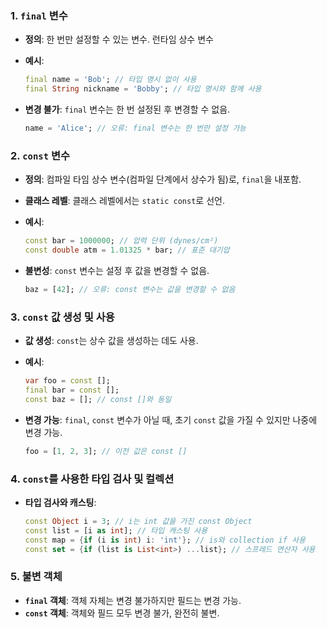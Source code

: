 ### 1. `final` 변수

- **정의**: 한 번만 설정할 수 있는 변수. 런타임 상수 변수
- **예시**:
    
    ```dart
    final name = 'Bob'; // 타입 명시 없이 사용
    final String nickname = 'Bobby'; // 타입 명시와 함께 사용
    
    ```
    
- **변경 불가**: `final` 변수는 한 번 설정된 후 변경할 수 없음.
    
    ```dart
    name = 'Alice'; // 오류: final 변수는 한 번만 설정 가능
    
    ```
    

### 2. `const` 변수

- **정의**: 컴파일 타임 상수 변수(컴파일 단계에서 상수가 됨)로, `final`을 내포함.
- **클래스 레벨**: 클래스 레벨에서는 `static const`로 선언.
- **예시**:
    
    ```dart
    const bar = 1000000; // 압력 단위 (dynes/cm²)
    const double atm = 1.01325 * bar; // 표준 대기압
    
    ```
    
- **불변성**: `const` 변수는 설정 후 값을 변경할 수 없음.
    
    ```dart
    baz = [42]; // 오류: const 변수는 값을 변경할 수 없음
    
    ```
    

### 3. `const` 값 생성 및 사용

- **값 생성**: `const`는 상수 값을 생성하는 데도 사용.
- **예시**:
    
    ```dart
    var foo = const [];
    final bar = const [];
    const baz = []; // const []와 동일
    
    ```
    
- **변경 가능**: `final`,  `const` 변수가 아닐 때, 초기 `const` 값을 가질 수 있지만 나중에 변경 가능.
    
    ```dart
    foo = [1, 2, 3]; // 이전 값은 const []
    
    ```
    

### 4. `const`를 사용한 타입 검사 및 컬렉션

- **타입 검사와 캐스팅**:
    
    ```dart
    const Object i = 3; // i는 int 값을 가진 const Object
    const list = [i as int]; // 타입 캐스팅 사용
    const map = {if (i is int) i: 'int'}; // is와 collection if 사용
    const set = {if (list is List<int>) ...list}; // 스프레드 연산자 사용
    
    ```
    

### 5. 불변 객체

- **`final` 객체**: 객체 자체는 변경 불가하지만 필드는 변경 가능.
- **`const` 객체**: 객체와 필드 모두 변경 불가, 완전히 불변.
